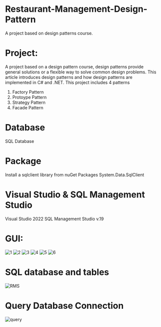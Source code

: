 # Restaurant-Management-Design-Pattern
A project based on design patterns course.

# Project:
A project based on a design pattern course, design patterns provide general solutions or a flexible way to solve common design problems. This article introduces design patterns and how design patterns are implemented in C# and .NET. This project includes 4 patterns
1. Factory Pattern
2. Protoype Pattern
3. Strategy Pattern
4. Facade Pattern

# Database
SQL Database

# Package
Install a sqlclient library from nuGet Packages
System.Data.SqlClient

# Visual Studio & SQL Management Studio
Visual Studio 2022
SQL Management Studio v.19

# GUI:

![1](https://user-images.githubusercontent.com/73800301/226411503-1655140e-3d49-46e6-ae8f-89f7f7f11589.PNG)
![2](https://user-images.githubusercontent.com/73800301/226411509-d7882e9e-cb24-4861-a183-3ae8c7e4884b.PNG)
![3](https://user-images.githubusercontent.com/73800301/226411517-a90ee655-e786-4968-a052-ff7d588d0ea0.PNG)
![4](https://user-images.githubusercontent.com/73800301/226411523-8a29efa3-d35e-4523-8914-e500f6ba5e0e.PNG)
![5](https://user-images.githubusercontent.com/73800301/226411529-8130fea5-9e2f-4b70-b0ff-4505bdc96b54.PNG)
![6](https://user-images.githubusercontent.com/73800301/226411533-b3c71523-1134-4f06-aed5-9ce44421563b.PNG)

# SQL database and tables
![RMS](https://user-images.githubusercontent.com/73800301/226410526-94db37d9-b731-44bc-aaa8-7b6a6d519237.PNG)

# Query Database Connection

![query](https://user-images.githubusercontent.com/73800301/226411445-f6f16f4b-92ad-4b75-86d7-4fad606b72a7.png)
